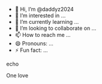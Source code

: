 - 👋 Hi, I’m @daddyz2024
- 👀 I’m interested in ...
- 🌱 I’m currently learning ...
- 💞️ I’m looking to collaborate on ...
- 📫 How to reach me ...
- 😄 Pronouns: ...
- ⚡ Fun fact: ...

<!---
daddyz2024/daddyz2024 is a ✨ special ✨ repository because its `README.md` (this file) appears on your GitHub profile.
You can click the Preview link to take a look at your changes.
---> echo

One love 




